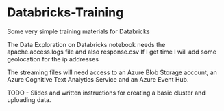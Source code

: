 # Databricks-Training
Some very simple training materials for Databricks

The Data Exploration on Databricks notebook needs the apache.access.logs file and also response.csv
If I get time I will add some geolocation for the ip addresses

The streaming files will need access to an Azure Blob Storage account, an Azure Cognitive Text Analytics Service and an Azure Event Hub.

TODO - Slides and written instructions for creating a basic cluster and uploading data.
